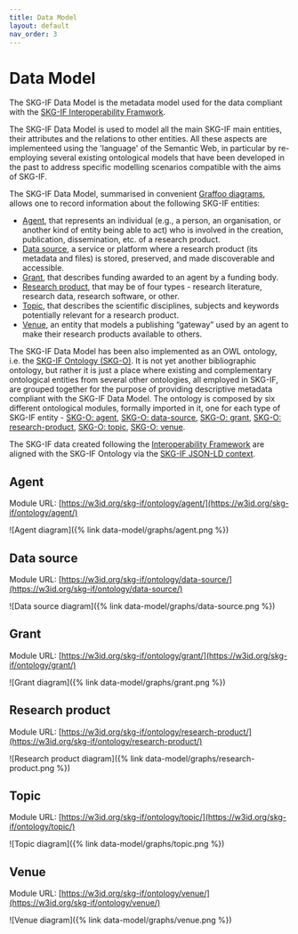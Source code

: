 ```yaml
---
title: Data Model
layout: default
nav_order: 3
---
```


# Data Model

The SKG-IF Data Model is the metadata model used for the data compliant with the [SKG-IF Interoperability Framwork](/interoperability-framework/).

The SKG-IF Data Model is used to model all the main SKG-IF main entities, their attributes and the relations to other entities. All these aspects are implementeed using the 'language' of the Semantic Web, in particular by re-employing several existing ontological models that have been developed in the past to address specific modelling scenarios compatible with the aims of SKG-IF. 

The SKG-IF Data Model, summarised in convenient [Graffoo diagrams](https://essepuntato.it/graffoo), allows one to record information about the following SKG-IF entities:

* [Agent](#agent), that represents an individual (e.g., a person, an organisation, or another kind of entity being able to act) who is involved in the creation, publication, dissemination, etc. of a research product.
* [Data source](#data-source), a service or platform where a research product (its metadata and files) is stored, preserved, and made discoverable and accessible.
* [Grant](#grant), that describes funding awarded to an agent by a funding body.
* [Research product](#research-product), that may be of four types - research literature, research data, research software, or other.
* [Topic](#topic), that describes the scientific disciplines, subjects and keywords potentially relevant for a research product.
* [Venue](#venue), an entity that models a publishing “gateway” used by an agent to make their research products available to others.

The SKG-IF Data Model has been also implemented as an OWL ontology, i.e. the [SKG-IF Ontology (SKG-O)](https://w3id.org/skg-if/ontology/). It is not yet another bibliographic ontology, but rather it is just a place where existing and complementary ontological entities from several other ontologies, all employed in SKG-IF, are grouped together for the purpose of providing descriptive metadata compliant with the SKG-IF Data Model. The ontology is composed by six different ontological modules, formally imported in it, one for each type of SKG-IF entity - [SKG-O: agent](https://w3id.org/skg-if/ontology/agent/), [SKG-O: data-source](https://w3id.org/skg-if/ontology/data-source/), [SKG-O: grant](https://w3id.org/skg-if/ontology/grant/), [SKG-O: research-product](https://w3id.org/skg-if/ontology/research-product), [SKG-O: topic](https://w3id.org/skg-if/ontology/topic/), [SKG-O: venue](https://w3id.org/skg-if/ontology/venue/).

The SKG-IF data created following the [Interoperability Framework](/interoperability-framework/) are aligned with the SKG-IF Ontology via the [SKG-IF JSON-LD context](/context/).

## Agent

Module URL: [https://w3id.org/skg-if/ontology/agent/](https://w3id.org/skg-if/ontology/agent/)

![Agent diagram]({% link data-model/graphs/agent.png %})


## Data source

Module URL: [https://w3id.org/skg-if/ontology/data-source/](https://w3id.org/skg-if/ontology/data-source/)

![Data source diagram]({% link data-model/graphs/data-source.png %})


## Grant

Module URL: [https://w3id.org/skg-if/ontology/grant/](https://w3id.org/skg-if/ontology/grant/)

![Grant diagram]({% link data-model/graphs/grant.png %})


## Research product

Module URL: [https://w3id.org/skg-if/ontology/research-product/](https://w3id.org/skg-if/ontology/research-product/)

![Research product diagram]({% link data-model/graphs/research-product.png %})


## Topic

Module URL: [https://w3id.org/skg-if/ontology/topic/](https://w3id.org/skg-if/ontology/topic/)

![Topic diagram]({% link data-model/graphs/topic.png %})


## Venue

Module URL: [https://w3id.org/skg-if/ontology/venue/](https://w3id.org/skg-if/ontology/venue/)

![Venue diagram]({% link data-model/graphs/venue.png %})








